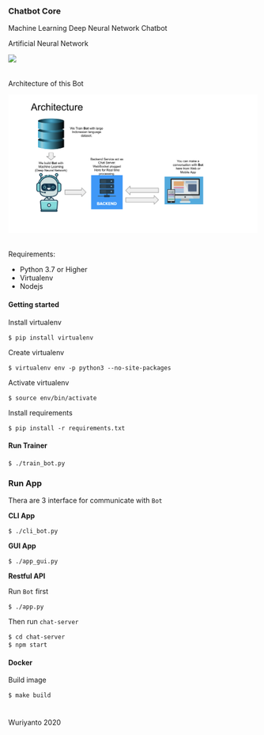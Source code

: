 ### Chatbot Core

Machine Learning Deep Neural Network Chatbot 

Artificial Neural Network

[<img src="https://upload.wikimedia.org/wikipedia/commons/4/46/Colored_neural_network.svg" width="300">](https://github.com/wuriyanto48/chatbot)
<br/><br/>

Architecture of this Bot

[<img src="./assets/architecture.png" width="900">](https://github.com/wuriyanto48/chatbot)
<br/><br/>

Requirements:

- Python 3.7 or Higher
- Virtualenv
- Nodejs

#### Getting started

Install virtualenv
```shell
$ pip install virtualenv 
```

Create virtualenv
```shell
$ virtualenv env -p python3 --no-site-packages
```

Activate virtualenv
```shell
$ source env/bin/activate
```

Install requirements 
```shell
$ pip install -r requirements.txt
```

#### Run Trainer

```shell
$ ./train_bot.py
```

### Run App

Thera are 3 interface for communicate with `Bot`

<b>CLI App</b>

```shell
$ ./cli_bot.py
```

<b>GUI App</b>

```shell
$ ./app_gui.py
```

<b>Restful API</b>

Run `Bot` first

```shell
$ ./app.py
```

Then run  `chat-server`
```shell
$ cd chat-server
$ npm start
```

#### Docker

Build image
```shell
$ make build
```

#
Wuriyanto 2020